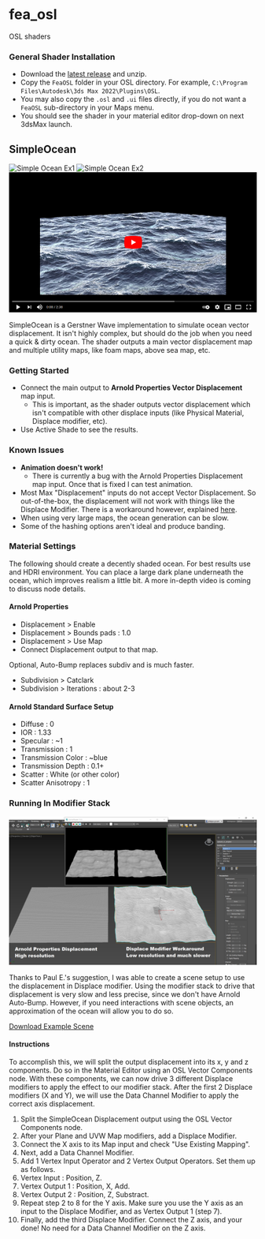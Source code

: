 # fea_osl
OSL shaders

### General Shader Installation
- Download the [latest release](https://github.com/p-groarke/fea_osl/releases/latest) and unzip.
- Copy the `FeaOSL` folder in your OSL directory. For example, `C:\Program Files\Autodesk\3ds Max 2022\Plugins\OSL`.
- You may also copy the `.osl` and `.ui` files directly, if you do not want a `FeaOSL` sub-directory in your Maps menu.
- You should see the shader in your material editor drop-down on next 3dsMax launch.


## SimpleOcean

![Simple Ocean Ex1](doc/simpleocean_test1.png?raw=true "Test Render 1")
![Simple Ocean Ex2](doc/simpleocean_test2.png?raw=true "Test Render 2 - Simple Foam Shading")
[![Play Demo](doc/simpleocean_play.png)](https://www.youtube.com/watch?v=YeeyUybFUvM "Play Demo & Guide")

SimpleOcean is a Gerstner Wave implementation to simulate ocean vector displacement. It isn't highly complex, but should do the job when you need a quick & dirty ocean. The shader outputs a main vector displacement map and multiple utility maps, like foam maps, above sea map, etc.

### Getting Started
- Connect the main output to **Arnold Properties Vector Displacement** map input.
  - This is important, as the shader outputs vector displacement which isn't compatible with other displace inputs (like Physical Material, Displace modifier, etc).
- Use Active Shade to see the results.

### Known Issues
- **Animation doesn't work!**
  - There is currently a bug with the Arnold Properties Displacement map input. Once that is fixed I can test animation.
- Most Max "Displacement" inputs do not accept Vector Displacement. So out-of-the-box, the displacement will not work with things like the Displace Modifier. There is a workaround however, explained [here](#running-in-modifier-stack).
- When using very large maps, the ocean generation can be slow.
- Some of the hashing options aren't ideal and produce banding.

### Material Settings
The following should create a decently shaded ocean. For best results use and HDRI environment. You can place a large dark plane underneath the ocean, which improves realism a little bit. A more in-depth video is coming to discuss node details.

#### Arnold Properties
- Displacement > Enable
- Displacement > Bounds pads : 1.0
- Displacement > Use Map
- Connect Displacement output to that map.

Optional, Auto-Bump replaces subdiv and is much faster.
- Subdivision > Catclark
- Subdivision > Iterations : about 2-3

#### Arnold Standard Surface Setup
- Diffuse : 0
- IOR : 1.33
- Specular : ~1
- Transmission : 1
- Transmission Color : ~blue
- Transmission Depth : 0.1+
- Scatter : White (or other color)
- Scatter Anisotropy : 1

### Running In Modifier Stack
![Simple Ocean Displace](doc/simpleocean_displace_example.png?raw=true "Displace Modifier Demo")

Thanks to Paul E.'s suggestion, I was able to create a scene setup to use the displacement in Displace modifier. Using the modifier stack to drive that displacement is very slow and less precise, since we don't have Arnold Auto-Bump. However, if you need interactions with scene objects, an approximation of the ocean will allow you to do so.

[Download Example Scene](doc/simpleocean_displace.max?raw=true)

#### Instructions
To accomplish this, we will split the output displacement into its x, y and z components. Do so in the Material Editor using an OSL Vector Components node. With these components, we can now drive 3 different Displace modifiers to apply the effect to our modifier stack. After the first 2 Displace modifiers (X and Y), we will use the Data Channel Modifier to apply the correct axis displacement.

1. Split the SimpleOcean Displacement output using the OSL Vector Components node.
2. After your Plane and UVW Map modifiers, add a Displace Modifier.
3. Connect the X axis to its Map input and check "Use Existing Mapping".
4. Next, add a Data Channel Modifier.
5. Add 1 Vertex Input Operator and 2 Vertex Output Operators. Set them up as follows.
6. Vertex Input : Position, Z.
7. Vertex Output 1 : Position, X, Add.
8. Vertex Output 2 : Position, Z, Substract.
9. Repeat step 2 to 8 for the Y axis. Make sure you use the Y axis as an input to the Displace Modifier, and as Vertex Output 1 (step 7).
10. Finally, add the third Displace Modifier. Connect the Z axis, and your done! No need for a Data Channel Modifier on the Z axis.
